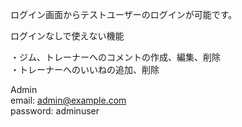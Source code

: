 ログイン画面からテストユーザーのログインが可能です。

ログインなしで使えない機能

・ジム、トレーナーへのコメントの作成、編集、削除</br>
・トレーナーへのいいねの追加、削除

Admin</br>
email: admin@example.com</br>
password: adminuser</br>
